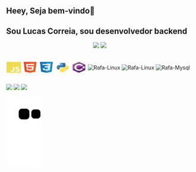 ## Heey, Seja bem-vindo👋
##  Sou Lucas Correia, sou desenvolvedor backend

<div align="center">
   <img height="165 cm" src="https://github-readme-stats.vercel.app/api?username=lucasmcorreia7&show_icons=true&theme=title_color&include_all_commits=true&count_private=true"/>
  <img height="165 cm" src="https://github-readme-stats.vercel.app/api/top-langs/?username=lucasmcorreia7&layout=compact&langs_count=7&theme=dracula"/>
</div>

<div style="display: inline_block"><br>
  
   

<div style="display: inline_block"><br>
  <img align="center" alt="Rafa-Js" height="30" width="40" src="https://raw.githubusercontent.com/devicons/devicon/master/icons/javascript/javascript-plain.svg">
  <img align="center" alt="Rafa-HTML" height="30" width="40" src="https://raw.githubusercontent.com/devicons/devicon/master/icons/html5/html5-original.svg">
  <img align="center" alt="Rafa-CSS" height="30" width="40" src="https://raw.githubusercontent.com/devicons/devicon/master/icons/css3/css3-original.svg">
  <img align="center" alt="Rafa-Python" height="30" width="40" src="https://raw.githubusercontent.com/devicons/devicon/master/icons/python/python-original.svg">
  <img align="center" alt="Rafa-Csharp" height="30" width="40" src="https://raw.githubusercontent.com/devicons/devicon/master/icons/csharp/csharp-original.svg">
  <img align="center" alt="Rafa-Linux"  height="30" width"40" <img src="https://cdn.jsdelivr.net/gh/devicons/devicon/icons/linux/linux-original.svg" />
  <img align="center" alt="Rafa-Linux"  height="30" width"40"
  <img align="center" alt="Rafa-Java"   height="30" width"40" <img src="https://cdn.jsdelivr.net/gh/devicons/devicon/icons/java/java-original.svg" />
  <img align="center" alt="Rafa-Mysql"  height="30" width"40"  <img src="https://cdn.jsdelivr.net/gh/devicons/devicon/icons/mysql/mysql-original.svg" />

       
       
   
</div> 
  
  ##      
  
<div> 
  
  <a href="https://www.instagram.com/lucaahttp/" target="_blank"><img src="https://img.shields.io/badge/-Instagram-%23E4405F?style=for-the-badge&logo=instagram&logoColor=white" target="_blank"></a>
  <a href = "marcelinocorreia07@gmail.com"><img src="https://img.shields.io/badge/-Gmail-%23333?style=for-the-badge&logo=gmail&logoColor=white" target="_blank"></a>
  <a href="https://www.linkedin.com/in/lucas-correia-480082194/" target="_blank"><img src="https://img.shields.io/badge/-LinkedIn-%230077B5?style=for-the-badge&logo=linkedin&logoColor=white" target="_blank"></a> 
   </div>
   
   
  
   
   
   </div>
   
 ![Snake animation](https://github.com/rafaballerini/rafaballerini/blob/output/github-contribution-grid-snake.svg)
 
</div>
